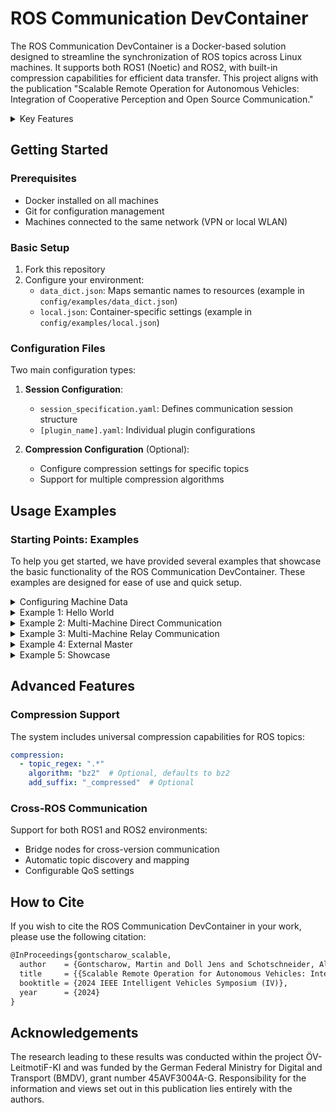 # ROS Communication DevContainer

The ROS Communication DevContainer is a Docker-based solution designed to streamline the synchronization of ROS topics across Linux machines. It supports both ROS1 (Noetic) and ROS2, with built-in compression capabilities for efficient data transfer. This project aligns with the publication "Scalable Remote Operation for Autonomous Vehicles: Integration of Cooperative Perception and Open Source Communication."

<details>
<summary>Key Features</summary>

- **Minimal Dependencies**: Only Docker is needed to get started, simplifying the setup process.
- **Isolation**: Operates in a separate Docker container, ensuring minimal impact on existing ROS setups.
- **Centralized Configuration Management**: All configurations are stored and managed in this repository.
- **Cross-ROS Support**: Compatible with both ROS1 Noetic and ROS2.
- **Advanced Compression**: Built-in compression capabilities for efficient data transfer.
- **QoS Configuration**: Flexible Quality of Service settings for optimized communication.

</details>

## Getting Started

### Prerequisites

- Docker installed on all machines
- Git for configuration management
- Machines connected to the same network (VPN or local WLAN)

### Basic Setup

1. Fork this repository
2. Configure your environment:
   - `data_dict.json`: Maps semantic names to resources (example in `config/examples/data_dict.json`)
   - `local.json`: Container-specific settings (example in `config/examples/local.json`)

### Configuration Files

Two main configuration types:

1. **Session Configuration**:
   - `session_specification.yaml`: Defines communication session structure
   - `[plugin_name].yaml`: Individual plugin configurations

2. **Compression Configuration** (Optional):
   - Configure compression settings for specific topics
   - Support for multiple compression algorithms

## Usage Examples

### Starting Points: Examples

To help you get started, we have provided several examples that showcase the basic functionality of the ROS Communication DevContainer. These examples are designed for ease of use and quick setup.

<details>
<summary>Configuring Machine Data</summary>

The examples require two machines, which we will refer to as `machine_a` and `machine_b`. Choose your machines and fill out the `machine_a_ip` and `machine_b_ip` fields in your `data_dict.json`. Make sure this data is synchronized across both machines via Git to ensure seamless communication.

</details>

<details>
<summary>Example 1: Hello World</summary>

This example checks if the ROS Communication DevContainer can be started successfully.

- On any machine, run the script:
  ```bash
  ./example/1_hello_world_session/run.sh
  ```
- Confirm that a hello world statement gets printed.

</details>

<details>
<summary>Example 2: Multi-Machine Direct Communication</summary>

This example demonstrates ROS2 communication between distinct machines using direct communication.

- On `machine_a`, execute:
  ```bash
  ./example/2_multi_machine_direct/run_machine_a.sh
  ```
- On `machine_b`, execute:
  ```bash
  ./example/2_multi_machine_direct/run_machine_b.sh
  ```
- Confirm that the listener on `machine_a` acknowledges the messages from the talker on `machine_b`.

</details>

<details>
<summary>Example 3: Multi-Machine Relay Communication</summary>

This example demonstrates ROS2 communication between distinct machines using relay nodes.

- On `machine_a`, execute:
  ```bash
  ./example/3_multi_machine_relay/run_machine_a.sh
  ```
- On `machine_b`, execute:
  ```bash
  ./example/3_multi_machine_relay/run_machine_b.sh
  ```
- Confirm that the listener on `machine_a` acknowledges the messages from the talker on `machine_b`.

</details>

<details>
<summary>Example 4: External Master</summary>

This example adds a layer of separation between the main logic and communication, allowing existing local ROS1 code to remain unchanged.

- On `machine_a`, navigate to `example/4_external_master/machine_a` and execute the following commands in separate terminals:
  - `./run_master.py`
  - `./run_communication.sh`
- On `machine_b`, navigate to `example/4_external_master/machine_b` and execute the following commands in separate terminals:
  - `./run_master.py`
  - `./run_communication.sh`
- Confirm that the master on `machine_a` acknowledges the messages from the master on `machine_b`.

</details>

<details>
<summary>Example 5: Showcase</summary>

This example demonstrates handling more complex data, such as an occupancy grid map, which is larger and therefore uses compression.

- On `machine_a`, navigate to `example/5_showcase/machine_a` and execute the following commands in separate terminals:
  - `./run_master.py`
  - `./run_communication.sh`
- On `machine_b`, navigate to `example/5_showcase/machine_b` and execute the following commands in separate terminals:
  - `./run_master.py`
  - `./run_communication.sh`
- Confirm that the master on `machine_a` acknowledges the compressed messages from the master on `machine_b`.

The showcase example includes:
- ROS1 to ROS2 bridge functionality
- Automatic topic compression and decompression
- QoS configuration for optimized communication
- Heartbeat monitoring between machines

</details>

## Advanced Features

### Compression Support

The system includes universal compression capabilities for ROS topics:

```yaml
compression:
  - topic_regex: ".*"
    algorithm: "bz2"  # Optional, defaults to bz2
    add_suffix: "_compressed"  # Optional
```

### Cross-ROS Communication

Support for both ROS1 and ROS2 environments:
- Bridge nodes for cross-version communication
- Automatic topic discovery and mapping
- Configurable QoS settings

## How to Cite

If you wish to cite the ROS Communication DevContainer in your work, please use the following citation:

```latex
@InProceedings{gontscharow_scalable,
  author    = {Gontscharow, Martin and Doll Jens and Schotschneider, Albert and Bogdoll, Daniel and Orf Stefan and Jestram Johannes and Zofka, Marc and Z\"{o}llner, J. Marius},
  title     = {{Scalable Remote Operation for Autonomous Vehicles: Integration of Cooperative Perception and Open Source Communication}},
  booktitle = {2024 IEEE Intelligent Vehicles Symposium (IV)},
  year      = {2024}
}
```
## Acknowledgements
The research leading to these results was conducted within
the project ÖV-LeitmotiF-KI and was funded by the German
Federal Ministry for Digital and Transport (BMDV), grant number 45AVF3004A-G.
Responsibility for the information and views set out in this
publication lies entirely with the authors.